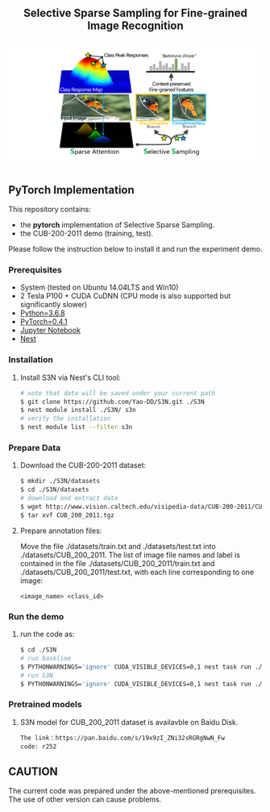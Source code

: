 <h2 align="center">Selective Sparse Sampling for Fine-grained Image Recognition</h2>

![Illustration](illustration.png)

## PyTorch Implementation
This repository contains:

* the **pytorch** implementation of Selective Sparse Sampling.
* the CUB-200-2011 demo (training, test).

Please follow the instruction below to install it and run the experiment demo.

### Prerequisites
* System (tested on Ubuntu 14.04LTS and Win10)
* 2 Tesla P100 + CUDA CuDNN (CPU mode is also supported but significantly slower)
* [Python=3.6.8](https://www.python.org)
* [PyTorch=0.4.1](https://pytorch.org)
* [Jupyter Notebook](https://jupyter.org/install.html)
* [Nest](https://github.com/ZhouYanzhao/Nest.git)

### Installation
    
1. Install S3N via Nest's CLI tool:

    ```bash
    # note that data will be saved under your current path
    $ git clone https://github.com/Yao-DD/S3N.git ./S3N
    $ nest module install ./S3N/ s3n
    # verify the installation
    $ nest module list --filter s3n
    ```

### Prepare Data

1. Download the CUB-200-2011 dataset:

    ```bash
    $ mkdir ./S3N/datasets
    $ cd ./S3N/datasets
    # download and extract data
    $ wget http://www.vision.caltech.edu/visipedia-data/CUB-200-2011/CUB_200_2011.tgz
    $ tar xvf CUB_200_2011.tgz
    ```

2. Prepare annotation files:
    
    Move the file ./datasets/train.txt and ./datasets/test.txt into ./datasets/CUB_200_2011. The list of image file names and label is contained in the file ./datasets/CUB_200_2011/train.txt and ./datasets/CUB_200_2011/test.txt, with each line corresponding to one image:
    
    ```
    <image_name> <class_id>  
    ```

### Run the demo

1. run the code as:

    ```bash
    $ cd ./S3N
    # run baseline
    $ PYTHONWARNINGS='ignore' CUDA_VISIBLE_DEVICES=0,1 nest task run ./demo/cub_baseline.yml
    # run S3N
    $ PYTHONWARNINGS='ignore' CUDA_VISIBLE_DEVICES=0,1 nest task run ./demo/cub_s3n.yml
    ```

### Pretrained models

1. S3N model for CUB_200_2011 dataset is availavble on Baidu Disk.

    ```bash
    The link：https://pan.baidu.com/s/19x9zI_ZNi32sRGRgNwN_Fw
    code: r252
    ```

## CAUTION
The current code was prepared under the above-mentioned prerequisites. The use of other version can cause problems.
